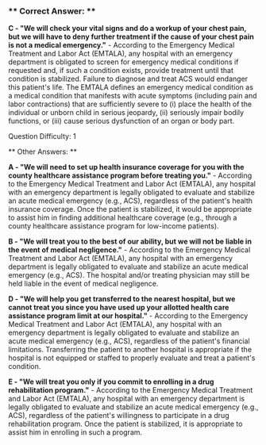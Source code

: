 ### ** Correct Answer: **

**C - "We will check your vital signs and do a workup of your chest pain, but we will have to deny further treatment if the cause of your chest pain is not a medical emergency."** - According to the Emergency Medical Treatment and Labor Act (EMTALA), any hospital with an emergency department is obligated to screen for emergency medical conditions if requested and, if such a condition exists, provide treatment until that condition is stabilized. Failure to diagnose and treat ACS would endanger this patient's life. The EMTALA defines an emergency medical condition as a medical condition that manifests with acute symptoms (including pain and labor contractions) that are sufficiently severe to (i) place the health of the individual or unborn child in serious jeopardy, (ii) seriously impair bodily functions, or (iii) cause serious dysfunction of an organ or body part.

Question Difficulty: 1

** Other Answers: **

**A - "We will need to set up health insurance coverage for you with the county healthcare assistance program before treating you."** - According to the Emergency Medical Treatment and Labor Act (EMTALA), any hospital with an emergency department is legally obligated to evaluate and stabilize an acute medical emergency (e.g., ACS), regardless of the patient's health insurance coverage. Once the patient is stabilized, it would be appropriate to assist him in finding additional healthcare coverage (e.g., through a county healthcare assistance program for low-income patients).

**B - "We will treat you to the best of our ability, but we will not be liable in the event of medical negligence."** - According to the Emergency Medical Treatment and Labor Act (EMTALA), any hospital with an emergency department is legally obligated to evaluate and stabilize an acute medical emergency (e.g., ACS). The hospital and/or treating physician may still be held liable in the event of medical negligence.

**D - "We will help you get transferred to the nearest hospital, but we cannot treat you since you have used up your allotted health care assistance program limit at our hospital."** - According to the Emergency Medical Treatment and Labor Act (EMTALA), any hospital with an emergency department is legally obligated to evaluate and stabilize an acute medical emergency (e.g., ACS), regardless of the patient's financial limitations. Transferring the patient to another hospital is appropriate if the hospital is not equipped or staffed to properly evaluate and treat a patient's condition.

**E - "We will treat you only if you commit to enrolling in a drug rehabilitation program."** - According to the Emergency Medical Treatment and Labor Act (EMTALA), any hospital with an emergency department is legally obligated to evaluate and stabilize an acute medical emergency (e.g., ACS), regardless of the patient's willingness to participate in a drug rehabilitation program. Once the patient is stabilized, it is appropriate to assist him in enrolling in such a program.

